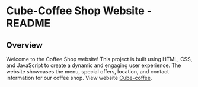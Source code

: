 ﻿# Cube-Coffee Shop Website - README

## Overview
Welcome to the Coffee Shop website! This project is built using HTML, CSS, and JavaScript to create a dynamic and engaging user experience. The website showcases the menu, special offers, location, and contact information for our coffee shop. View website [Cube-coffee](https://tusharnova.github.io/Coffee-shop-website/).
